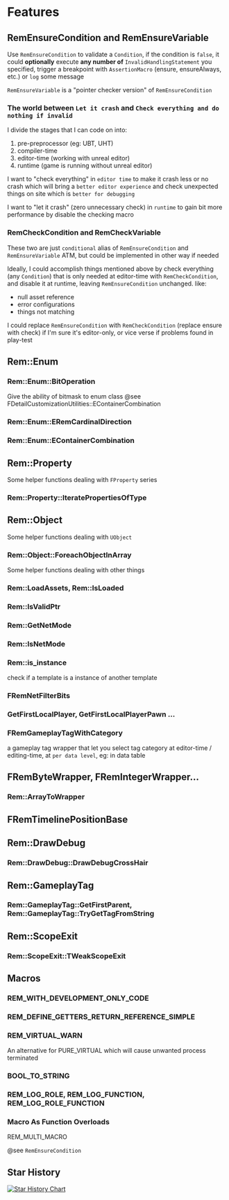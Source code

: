 # Features

## RemEnsureCondition and RemEnsureVariable

Use `RemEnsureCondition` to validate a `Condition`, if the condition is `false`, it could **optionally** execute **any number of** `InvalidHandlingStatement` you specified, trigger a breakpoint with `AssertionMacro` (ensure, ensureAlways, etc.) or `log` some message

`RemEnsureVariable` is a "pointer checker version" of `RemEnsureCondition`

### The world between `Let it crash` and `Check everything and do nothing if invalid`

I divide the stages that I can code on into:
1. pre-preprocessor (eg: UBT, UHT)
2. compiler-time 
3. editor-time (working with unreal editor)
4. runtime (game is running without unreal editor)

I want to "check everything" in `editor time` to make it crash less or no crash which will bring a `better editor experience` and check unexpected things on site which is `better for debugging`

I want to "let it crash" (zero unnecessary check) in `runtime` to gain bit more performance by disable the checking macro

### RemCheckCondition and RemCheckVariable

These two are just `conditional` alias of `RemEnsureCondition` and `RemEnsureVariable` ATM, but could be implemented in other way if needed

Ideally, I could accomplish things mentioned above by check everything (any `Condition`) that is only needed at editor-time with `RemCheckCondition`, and disable it at runtime, leaving `RemEnsureCondition` unchanged. like:
- null asset reference
- error configurations
- things not matching 

I could replace `RemEnsureCondition` with `RemCheckCondition` (replace ensure with check) if I'm sure it's editor-only, or vice verse if problems found in play-test

## Rem::Enum

### Rem::Enum::BitOperation

Give the ability of bitmask to enum class
@see FDetailCustomizationUtilities::EContainerCombination

### Rem::Enum::ERemCardinalDirection

### Rem::Enum::EContainerCombination


## Rem::Property

Some helper functions dealing with `FProperty` series

### Rem::Property::IteratePropertiesOfType

## Rem::Object

Some helper functions dealing with `UObject`

### Rem::Object::ForeachObjectInArray

Some helper functions dealing with other things

### Rem::LoadAssets, Rem::IsLoaded

### Rem::IsValidPtr

### Rem::GetNetMode

### Rem::IsNetMode

### Rem::is_instance

check if a template is a instance of another template

### FRemNetFilterBits

### GetFirstLocalPlayer, GetFirstLocalPlayerPawn ...

### FRemGameplayTagWithCategory

a gameplay tag wrapper that let you select tag category at editor-time / editing-time, at `per data level`, eg: in data table

## FRemByteWrapper, FRemIntegerWrapper...

### Rem::ArrayToWrapper

## FRemTimelinePositionBase

## Rem::DrawDebug

### Rem::DrawDebug::DrawDebugCrossHair

## Rem::GameplayTag

### Rem::GameplayTag::GetFirstParent, Rem::GameplayTag::TryGetTagFromString

## Rem::ScopeExit

### Rem::ScopeExit::TWeakScopeExit

## Macros

### REM_WITH_DEVELOPMENT_ONLY_CODE

### REM_DEFINE_GETTERS_RETURN_REFERENCE_SIMPLE

### REM_VIRTUAL_WARN

An alternative for PURE_VIRTUAL which will cause unwanted process terminated

### BOOL_TO_STRING

### REM_LOG_ROLE, REM_LOG_FUNCTION, REM_LOG_ROLE_FUNCTION

### Macro As Function Overloads

REM_MULTI_MACRO

@see `RemEnsureCondition`

## Star History

<a href="https://star-history.com/#RemCommon/RemCommon&Date">
 <picture>
   <source media="(prefers-color-scheme: dark)" srcset="https://api.star-history.com/svg?repos=RemCommon/RemCommon&type=Date&theme=dark" />
   <source media="(prefers-color-scheme: light)" srcset="https://api.star-history.com/svg?repos=RemCommon/RemCommon&type=Date" />
   <img alt="Star History Chart" src="https://api.star-history.com/svg?repos=RemCommon/RemCommon&type=Date" />
 </picture>
</a>
